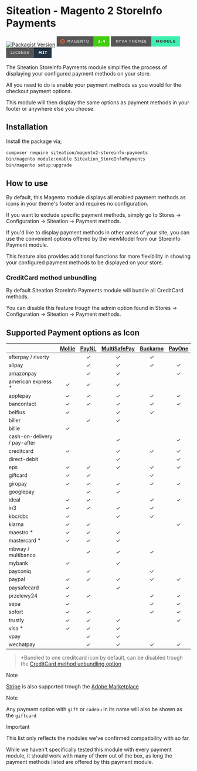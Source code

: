 # Siteation - Magento 2 StoreInfo Payments

[![Packagist Version](https://img.shields.io/packagist/v/siteation/magento2-storeinfo-payments?style=for-the-badge)](https://packagist.org/packages/siteation/magento2-storeinfo-payments)
![Supported Magento Versions](https://raw.githubusercontent.com/Siteation/.github/main/assets/badges/magento-2.4-support.png)
[![Hyvä Themes Module](https://raw.githubusercontent.com/Siteation/.github/main/assets/badges/hyva-module.png)](https://hyva.io/)
[![License](https://raw.githubusercontent.com/Siteation/.github/main/assets/badges/license.png)](https://github.com/Siteation/magento2-storeinfo-payments/blob/main/LICENSE)

The Siteation StoreInfo Payments module simplifies the process of displaying your configured payment methods on your store.

All you need to do is enable your payment methods as you would for the checkout payment options.

This module will then display the same options as payment methods in your footer or anywhere else you choose.

## Installation

Install the package via;

```bash
composer require siteation/magento2-storeinfo-payments
bin/magento module:enable Siteation_StoreInfoPayments
bin/magento setup:upgrade
```

## How to use

By default, this Magento module displays all enabled payment methods as icons in your theme's footer and requires no configuration.

If you want to exclude specific payment methods,
simply go to Stores → Configuration → Siteation → Payment methods.

If you'd like to display payment methods in other areas of your site,
you can use the convenient options offered by the viewModel from our Storeinfo Payment module.

This feature also provides additional functions for more flexibility in showing your configured payment methods to be displayed on your store.

### CreditCard method unbundling

By default Siteation StoreInfo Payments module will bundle all CreditCard methods.

You can disable this feature trough the admin option found in Stores → Configuration → Siteation → Payment methods.

## Supported Payment options as Icon

|                              | [Mollie] | [PayNL] | [MultiSafePay] | [Buckaroo] | [PayOne] |
| ---------------------------- | :------: | :-----: | :------------: | :--------: | :------: |
| afterpay / riverty           |          |    ✓    |       ✓        |     ✓      |          |
| alipay                       |          |    ✓    |       ✓        |     ✓      |    ✓     |
| amazonpay                    |          |    ✓    |       ✓        |            |    ✓     |
| american express *           |    ✓     |    ✓    |       ✓        |            |          |
| applepay                     |    ✓     |    ✓    |       ✓        |     ✓      |    ✓     |
| bancontact                   |    ✓     |    ✓    |       ✓        |     ✓      |    ✓     |
| belfius                      |    ✓     |         |       ✓        |     ✓      |          |
| biller                       |          |    ✓    |       ✓        |            |          |
| billie                       |    ✓     |         |                |            |          |
| cash-on-delivery / pay-after |          |         |       ✓        |            |    ✓     |
| creditcard                   |    ✓     |         |       ✓        |     ✓      |    ✓     |
| direct-debit                 |          |         |       ✓        |            |    ✓     |
| eps                          |    ✓     |    ✓    |       ✓        |     ✓      |    ✓     |
| giftcard                     |    ✓     |    ✓    |                |     ✓      |          |
| giropay                      |    ✓     |    ✓    |       ✓        |     ✓      |    ✓     |
| googlepay                    |          |    ✓    |       ✓        |            |          |
| ideal                        |    ✓     |    ✓    |                |     ✓      |    ✓     |
| in3                          |    ✓     |    ✓    |       ✓        |     ✓      |          |
| kbc/cbc                      |    ✓     |         |       ✓        |     ✓      |          |
| klarna                       |    ✓     |    ✓    |                |            |    ✓     |
| maestro *                    |    ✓     |    ✓    |       ✓        |            |          |
| mastercard *                 |    ✓     |    ✓    |       ✓        |            |          |
| mbway / multibanco           |          |    ✓    |       ✓        |     ✓      |          |
| mybank                       |    ✓     |         |       ✓        |            |          |
| payconiq                     |          |    ✓    |                |     ✓      |          |
| paypal                       |    ✓     |    ✓    |       ✓        |     ✓      |    ✓     |
| paysafecard                  |    ✓     |         |       ✓        |            |          |
| przelewy24                   |    ✓     |    ✓    |                |     ✓      |    ✓     |
| sepa                         |    ✓     |         |                |     ✓      |    ✓     |
| sofort                       |    ✓     |    ✓    |                |     ✓      |    ✓     |
| trustly                      |    ✓     |    ✓    |       ✓        |            |    ✓     |
| visa *                       |    ✓     |    ✓    |       ✓        |            |          |
| vpay                         |          |    ✓    |       ✓        |            |          |
| wechatpay                    |          |    ✓    |       ✓        |     ✓      |    ✓     |

> \*Bundled to one creditcard icon by default, can be disabled trough the [CreditCard method unbundling option](#creditcard-method-unbundling)

> [!NOTE]
> [Stripe] is also supported trough the [Adobe Marketplace](https://commercemarketplace.adobe.com/stripe-stripe-payments.html)

> [!NOTE]
> Any payment option with `gift` or `cadeau` in its name will also be shown as the `giftcard`

> [!IMPORTANT]
> This list only reflects the modules we've confirmed compatibility with so far.
>
> While we haven't specifically tested this module with every payment module,
> it should work with many of them out of the box,
> as long the payment methods listed are offered by this payment module.

[Mollie]: https://github.com/mollie/magento2
[PayNL]: https://github.com/paynl/magento2-plugin
[MultiSafePay]: https://github.com/MultiSafepay/magento2
[Buckaroo]: https://github.com/buckaroo-it/Magento2
[PayOne]: https://github.com/PAYONE-GmbH/magento-2
[Stripe]: https://commercemarketplace.adobe.com/stripe-stripe-payments.html
